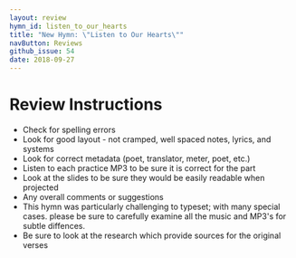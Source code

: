 ```yaml
---
layout: review
hymn_id: listen_to_our_hearts
title: "New Hymn: \"Listen to Our Hearts\""
navButton: Reviews
github_issue: 54
date: 2018-09-27
---
```

# Review Instructions

- Check for spelling errors
- Look for good layout - not cramped, well spaced notes, lyrics, and systems
- Look for correct metadata (poet, translator, meter, poet, etc.)
- Listen to each practice MP3 to be sure it is correct for the part
- Look at the slides to be sure they would be easily readable when projected
- Any overall comments or suggestions
- This hymn was particularly challenging to typeset; with many special cases.
  please be sure to carefully examine all the music and MP3's for subtle diffences.
- Be sure to look at the research which provide sources for the original verses
